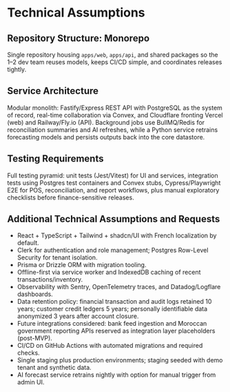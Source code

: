 # Technical Assumptions

## Repository Structure: Monorepo
Single repository housing `apps/web`, `apps/api`, and shared packages so the 1–2 dev team reuses models, keeps CI/CD simple, and coordinates releases tightly.

## Service Architecture
Modular monolith: Fastify/Express REST API with PostgreSQL as the system of record, real-time collaboration via Convex, and Cloudflare fronting Vercel (web) and Railway/Fly.io (API). Background jobs use BullMQ/Redis for reconciliation summaries and AI refreshes, while a Python service retrains forecasting models and persists outputs back into the core datastore.

## Testing Requirements
Full testing pyramid: unit tests (Jest/Vitest) for UI and services, integration tests using Postgres test containers and Convex stubs, Cypress/Playwright E2E for POS, reconciliation, and report workflows, plus manual exploratory checklists before finance-sensitive releases.

## Additional Technical Assumptions and Requests
- React + TypeScript + Tailwind + shadcn/UI with French localization by default.
- Clerk for authentication and role management; Postgres Row-Level Security for tenant isolation.
- Prisma or Drizzle ORM with migration tooling.
- Offline-first via service worker and IndexedDB caching of recent transactions/inventory.
- Observability with Sentry, OpenTelemetry traces, and Datadog/Logflare dashboards.
- Data retention policy: financial transaction and audit logs retained 10 years; customer credit ledgers 5 years; personally identifiable data anonymized 3 years after account closure.
- Future integrations considered: bank feed ingestion and Moroccan government reporting APIs reserved as integration layer placeholders (post-MVP).
- CI/CD on GitHub Actions with automated migrations and required checks.
- Single staging plus production environments; staging seeded with demo tenant and synthetic data.
- AI forecast service retrains nightly with option for manual trigger from admin UI.
